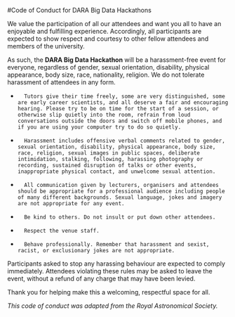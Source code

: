 #Code of Conduct for DARA Big Data Hackathons

We value the participation of all our attendees and want you all to have an enjoyable and fulfilling experience. Accordingly, all participants are expected to show respect and courtesy to other fellow attendees and members of the university.

As such, the **DARA Big Data Hackathon** will be a harassment-free event for everyone, regardless of gender, sexual orientation, disability, physical appearance, body size, race, nationality, religion. We do not tolerate harassment of attendees in any form.

*       Tutors give their time freely, some are very distinguished, some are early career scientists, and all deserve a fair and encouraging hearing. Please try to be on time for the start of a session, or otherwise slip quietly into the room, refrain from loud conversations outside the doors and switch off mobile phones, and if you are using your computer try to do so quietly.

*       Harassment includes offensive verbal comments related to gender, sexual orientation, disability, physical appearance, body size, race, religion, sexual images in public spaces, deliberate intimidation, stalking, following, harassing photography or recording, sustained disruption of talks or other events, inappropriate physical contact, and unwelcome sexual attention.

*       All communication given by lecturers, organisers and attendees should be appropriate for a professional audience including people of many different backgrounds. Sexual language, jokes and imagery are not appropriate for any event.

*       Be kind to others. Do not insult or put down other attendees.

*       Respect the venue staff.

*       Behave professionally. Remember that harassment and sexist, racist, or exclusionary jokes are not appropriate.

Participants asked to stop any harassing behaviour are expected to comply immediately. Attendees violating these rules may be asked to leave the event, without a refund of any charge that may have been levied.

Thank you for helping make this a welcoming, respectful space for all.



*This code of conduct was adapted from the Royal Astronomical Society.*
